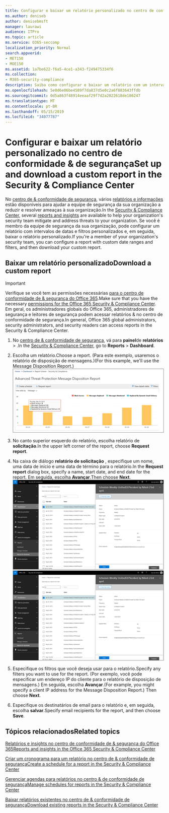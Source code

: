 ```yaml
---
title: Configurar e baixar um relatório personalizado no centro de conformidade &amp; de segurança
ms.author: deniseb
author: denisebmsft
manager: laurawi
audience: ITPro
ms.topic: article
ms.service: O365-seccomp
localization_priority: Normal
search.appverid:
- MET150
- MOE150
ms.assetid: 1a7be622-f6a5-4ce1-a343-f249475334f6
ms.collection:
- M365-security-compliance
description: Saiba como configurar e baixar um relatório com um intervalo de datas e filtros personalizados no centro de conformidade &amp; de segurança.
ms.openlocfilehash: 5e0d6e06be4589f7da837d5e0c2a6f883643ffdb
ms.sourcegitcommit: 0d5a863f48914eeaaf29f7d2a2022618de186247
ms.translationtype: MT
ms.contentlocale: pt-BR
ms.lasthandoff: 05/15/2019
ms.locfileid: "34077787"
---
```

# <a name="set-up-and-download-a-custom-report-in-the-security-amp-compliance-center"></a><span data-ttu-id="69637-103">Configurar e baixar um relatório personalizado no centro de conformidade &amp; de segurança</span><span class="sxs-lookup"><span data-stu-id="69637-103">Set up and download a custom report in the Security &amp; Compliance Center</span></span>

<span data-ttu-id="69637-104">No [centro de &amp; conformidade de segurança](https://protection.office.com), vários [relatórios e informações](reports-and-insights-in-security-and-compliance.md) estão disponíveis para ajudar a equipe de segurança da sua organização a reduzir e resolver ameaças à sua organização.</span><span class="sxs-lookup"><span data-stu-id="69637-104">In the [Security &amp; Compliance Center](https://protection.office.com), several [reports and insights](reports-and-insights-in-security-and-compliance.md) are available to help your organization's security team mitigate and address threats to your organization.</span></span> <span data-ttu-id="69637-105">Se você é membro da equipe de segurança da sua organização, pode configurar um relatório com intervalos de datas e filtros personalizados e, em seguida, baixar o relatório personalizado.</span><span class="sxs-lookup"><span data-stu-id="69637-105">If you're a member of your organization's security team, you can configure a report with custom date ranges and filters, and then download your custom report.</span></span> 
  
## <a name="download-a-custom-report"></a><span data-ttu-id="69637-106">Baixar um relatório personalizado</span><span class="sxs-lookup"><span data-stu-id="69637-106">Download a custom report</span></span>

> [!IMPORTANT]
> <span data-ttu-id="69637-107">Verifique se você tem as permissões necessárias [para o centro de conformidade de &amp; segurança do Office 365](permissions-in-the-security-and-compliance-center.md).</span><span class="sxs-lookup"><span data-stu-id="69637-107">Make sure that you have the necessary [permissions for the Office 365 Security &amp; Compliance Center](permissions-in-the-security-and-compliance-center.md).</span></span> <span data-ttu-id="69637-108">Em geral, os administradores globais do Office 365, administradores de segurança e leitores de segurança podem acessar relatórios &amp; no centro de conformidade de segurança.</span><span class="sxs-lookup"><span data-stu-id="69637-108">In general, Office 365 global administrators, security administrators, and security readers can access reports in the Security &amp; Compliance Center.</span></span> 
  
1. <span data-ttu-id="69637-109">No [centro de &amp; conformidade de segurança](https://protection.office.com), vá para **painel**de **relatórios** \> .</span><span class="sxs-lookup"><span data-stu-id="69637-109">In the [Security &amp; Compliance Center](https://protection.office.com), go to **Reports** \> **Dashboard**.</span></span>
    
2. <span data-ttu-id="69637-110">Escolha um relatório.</span><span class="sxs-lookup"><span data-stu-id="69637-110">Choose a report.</span></span> <span data-ttu-id="69637-111">(Para este exemplo, usaremos o relatório de disposição de mensagens.)</span><span class="sxs-lookup"><span data-stu-id="69637-111">(For this example, we'll use the Message Disposition Report.)</span></span><br/>![Escolher o relatório de solicitação para baixar um relatório](media/b566925d-b9d9-453d-9bdd-f2637c7ba140.png)
  
3. <span data-ttu-id="69637-113">No canto superior esquerdo do relatório, escolha relatório de **solicitação**.</span><span class="sxs-lookup"><span data-stu-id="69637-113">In the upper left corner of the report, choose **Request report**.</span></span>
    
4. <span data-ttu-id="69637-114">Na caixa de diálogo **relatório de solicitação** , especifique um nome, uma data de início e uma data de término para o relatório.</span><span class="sxs-lookup"><span data-stu-id="69637-114">In the **Request report** dialog box, specify a name, start date, and end date for the report.</span></span> <span data-ttu-id="69637-115">Em seguida, escolha **Avançar**.</span><span class="sxs-lookup"><span data-stu-id="69637-115">Then choose **Next**.</span></span><br/><span data-ttu-id="69637-116">![No centro de &amp; conformidade de segurança, escolha \> relatórios relatórios para download](media/65e625f5-c98c-49fc-9c1f-8c80ec8308fd.png)</span><span class="sxs-lookup"><span data-stu-id="69637-116">![In the Security &amp; Compliance Center, choose Reports \> Reports for download](media/65e625f5-c98c-49fc-9c1f-8c80ec8308fd.png)</span></span>
  
5. <span data-ttu-id="69637-117">Especifique os filtros que você deseja usar para o relatório.</span><span class="sxs-lookup"><span data-stu-id="69637-117">Specify any filters you want to use for the report.</span></span> <span data-ttu-id="69637-118">(Por exemplo, você pode especificar um endereço IP do cliente para o relatório de disposição de mensagens.) Em seguida, escolha **Avançar**.</span><span class="sxs-lookup"><span data-stu-id="69637-118">(For example, you might specify a client IP address for the Message Disposition Report.) Then choose **Next**.</span></span>
    
6. <span data-ttu-id="69637-119">Especifique os destinatários de email para o relatório e, em seguida, escolha **salvar**.</span><span class="sxs-lookup"><span data-stu-id="69637-119">Specify email recipients for the report, and then choose **Save**.</span></span>
    
## <a name="related-topics"></a><span data-ttu-id="69637-120">Tópicos relacionados</span><span class="sxs-lookup"><span data-stu-id="69637-120">Related topics</span></span>

[<span data-ttu-id="69637-121">Relatórios e insights no centro de conformidade de &amp; segurança do Office 365</span><span class="sxs-lookup"><span data-stu-id="69637-121">Reports and insights in the Office 365 Security &amp; Compliance Center</span></span>](reports-and-insights-in-security-and-compliance.md)
  
[<span data-ttu-id="69637-122">Criar um cronograma para um relatório no centro de &amp; conformidade de segurança</span><span class="sxs-lookup"><span data-stu-id="69637-122">Create a schedule for a report in the Security &amp; Compliance Center</span></span>](create-a-schedule-for-a-report.md)
  
[<span data-ttu-id="69637-123">Gerenciar agendas para relatórios no centro &amp; de conformidade de segurança</span><span class="sxs-lookup"><span data-stu-id="69637-123">Manage schedules for reports in the Security &amp; Compliance Center</span></span>](manage-schedules-for-multiple-reports.md)
  
[<span data-ttu-id="69637-124">Baixar relatórios existentes no centro de &amp; conformidade de segurança</span><span class="sxs-lookup"><span data-stu-id="69637-124">Download existing reports in the Security &amp; Compliance Center</span></span>](download-existing-reports.md)
  

